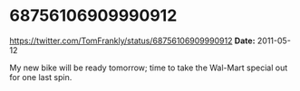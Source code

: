 # 68756106909990912
https://twitter.com/TomFrankly/status/68756106909990912
**Date:** 2011-05-12

My new bike will be ready tomorrow; time to take the Wal-Mart special out for one last spin.
